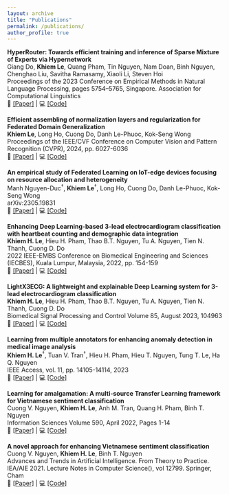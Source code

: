 ```yaml
---
layout: archive
title: "Publications"
permalink: /publications/
author_profile: true
---
```


<!-- Revisiting Sparse Mixture of Experts for Federated Learning: Resource-Adaptive Training and Inference -->

<!-- LLM Serving -->

<!-- MolT-Interact -->

<!-- MolT-Refine -->

<!-- MolX -->

<!-- Survey Federated Domain Adaptation and Generalization -->
**HyperRouter: Towards efficient training and inference of Sparse Mixture of Experts via Hypernetwork**<br />
Giang Do, **Khiem Le**, Quang Pham, Tin Nguyen, Nam Doan, Binh Nguyen, Chenghao Liu, Savitha Ramasamy, Xiaoli Li, Steven Hoi<br />
Proceedings of the 2023 Conference on Empirical Methods in Natural Language Processing, pages 5754–5765, Singapore. Association for Computational Linguistics<br />
📄 [[Paper]](https://aclanthology.org/2023.emnlp-main.351) | 💻 [[Code]](https://github.com/giangdip2410/HyperRouter)

**Efficient assembling of normalization layers and regularization for Federated Domain Generalization**<br />
**Khiem Le**, Long Ho, Cuong Do, Danh Le-Phuoc, Kok-Seng Wong<br />
Proceedings of the IEEE/CVF Conference on Computer Vision and Pattern Recognition (CVPR), 2024, pp. 6027-6036<br />
📄 [[Paper]](https://openaccess.thecvf.com/content/CVPR2024/html/Le_Efficiently_Assemble_Normalization_Layers_and_Regularization_for_Federated_Domain_Generalization_CVPR_2024_paper.html) | 💻 [[Code]](https://github.com/lhkhiem28/gPerXAN)

**An empirical study of Federated Learning on IoT-edge devices focusing on resource allocation and heterogeneity**<br />
Manh Nguyen-Duc<sup>&dagger;</sup>, **Khiem Le**<sup>&dagger;</sup>, Long Ho, Cuong Do, Danh Le-Phuoc, Kok-Seng Wong<br />
arXiv:2305.19831<br />
📄 [[Paper]](https://arxiv.org/abs/2305.19831) | 💻 [[Code]](https://github.com/lhkhiem28/FLIoT)

**Enhancing Deep Learning-based 3-lead electrocardiogram classification with heartbeat counting and demographic data integration**<br />
**Khiem H. Le**, Hieu H. Pham, Thao B.T. Nguyen, Tu A. Nguyen, Tien N. Thanh, Cuong D. Do<br />
2022 IEEE-EMBS Conference on Biomedical Engineering and Sciences (IECBES), Kuala Lumpur, Malaysia, 2022, pp. 154-159<br />
📄 [[Paper]](https://doi.org/10.1109/IECBES54088.2022.10079267) | 💻 [[Code]](https://github.com/lhkhiem28/X3ECGpp)

**LightX3ECG: A lightweight and explainable Deep Learning system for 3-lead electrocardiogram classification**<br />
**Khiem H. Le**, Hieu H. Pham, Thao B.T. Nguyen, Tu A. Nguyen, Tien N. Thanh, Cuong D. Do<br />
Biomedical Signal Processing and Control Volume 85, August 2023, 104963<br />
📄 [[Paper]](https://doi.org/10.1016/j.bspc.2023.104963) | 💻 [[Code]](https://github.com/lhkhiem28/LightX3ECG)

**Learning from multiple annotators for enhancing anomaly detection in medical image analysis**<br />
**Khiem H. Le**<sup>&dagger;</sup>, Tuan V. Tran<sup>&dagger;</sup>, Hieu H. Pham, Hieu T. Nguyen, Tung T. Le, Ha Q. Nguyen<br />
IEEE Access, vol. 11, pp. 14105-14114, 2023<br />
📄 [[Paper]](https://doi.org/10.1109/ACCESS.2023.3243845) | 💻 [[Code]](https://github.com/huyhieupham/learning-from-multiple-annotators)

**Learning for amalgamation: A multi-source Transfer Learning framework for Vietnamese sentiment classification**<br />
Cuong V. Nguyen, **Khiem H. Le**, Anh M. Tran, Quang H. Pham, Binh T. Nguyen<br />
Information Sciences Volume 590, April 2022, Pages 1-14<br />
📄 [[Paper]](https://doi.org/10.1016/j.ins.2021.12.059) | 💻 [[Code]](https://github.com/lhkhiem28/Learning-for-Amalgamation)

**A novel approach for enhancing Vietnamese sentiment classification**<br />
Cuong V. Nguyen, **Khiem H. Le**, Binh T. Nguyen<br />
Advances and Trends in Artificial Intelligence. From Theory to Practice. IEA/AIE 2021. Lecture Notes in Computer Science(), vol 12799. Springer, Cham<br />
📄 [[Paper]](https://link.springer.com/chapter/10.1007/978-3-030-79463-7_9) | 💻 [[Code]](https://github.com/lhkhiem28/Enhancing-Vietnamese-Sentiment-Analysis-with-Ensemble-Networks)

